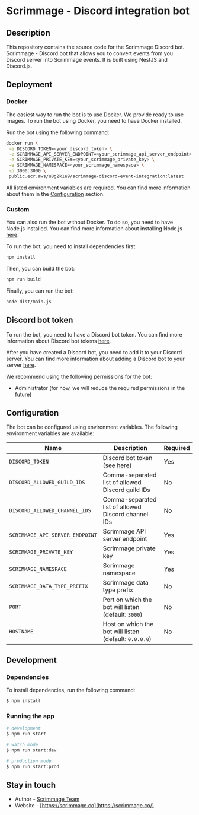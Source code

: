 # Scrimmage - Discord integration bot

## Description

This repository contains the source code for the Scrimmage Discord bot.
Scrimmage - Discord bot that allows you to convert events from you Discord 
server into Scrimmage events. It is built using NestJS and Discord.js.

## Deployment

### Docker

The easiest way to run the bot is to use Docker. We provide ready to use
images. To run the bot using Docker, you need to have Docker installed.

Run the bot using the following command:

```bash
docker run \
 -e DISCORD_TOKEN=<your_discord_token> \
 -e SCRIMMAGE_API_SERVER_ENDPOINT=<your_scrimmage_api_server_endpoint> \
 -e SCRIMMAGE_PRIVATE_KEY=<your_scrimmage_private_key> \
 -e SCRIMMAGE_NAMESPACE=<your_scrimmage_namespace> \
 -p 3000:3000 \
 public.ecr.aws/u8g2k1e9/scrimmage-discord-event-integration:latest
```

All listed environment variables are required. You can find more information
about them in the [Configuration](#configuration) section.

### Custom

You can also run the bot without Docker. To do so, you need to have Node.js
installed. You can find more information about installing Node.js
[here](https://nodejs.org/en/download/).

To run the bot, you need to install dependencies first:

```bash
npm install
```

Then, you can build the bot:

```bash
npm run build
```

Finally, you can run the bot:

```bash
node dist/main.js
```

## Discord bot token

To run the bot, you need to have a Discord bot token. You can find more
information about Discord bot tokens
[here](https://discordjs.guide/preparations/setting-up-a-bot-application.html#creating-your-bot).

After you have created a Discord bot, you need to add it to your Discord
server. You can find more information about adding a Discord bot to your
server [here](https://discordjs.guide/preparations/adding-your-bot-to-servers.html).

We recommend using the following permissions for the bot:

- Administrator (for now, we will reduce the required permissions in the future)

## Configuration

The bot can be configured using environment variables. The following
environment variables are available:

| Name                            | Description                                            | Required |
|---------------------------------|--------------------------------------------------------|----------|
| `DISCORD_TOKEN`                 | Discord bot token (see [here](#discord-bot-token))     | Yes      |
| `DISCORD_ALLOWED_GUILD_IDS`     | Comma-separated list of allowed Discord guild IDs      | No       |
| `DISCORD_ALLOWED_CHANNEL_IDS`   | Comma-separated list of allowed Discord channel IDs    | No       |
| `SCRIMMAGE_API_SERVER_ENDPOINT` | Scrimmage API server endpoint                          | Yes      |
| `SCRIMMAGE_PRIVATE_KEY`         | Scrimmage private key                                  | Yes      |
| `SCRIMMAGE_NAMESPACE`           | Scrimmage namespace                                    | Yes      |
| `SCRIMMAGE_DATA_TYPE_PREFIX`    | Scrimmage data type prefix                             | No       |
| `PORT`                          | Port on which the bot will listen (default: `3000`)    | No       |
| `HOSTNAME`                      | Host on which the bot will listen (default: `0.0.0.0`) | No       |


## Development

### Dependencies

To install dependencies, run the following command:

```bash
$ npm install
```

### Running the app

```bash
# development
$ npm run start

# watch mode
$ npm run start:dev

# production mode
$ npm run start:prod
```

## Stay in touch

- Author - [Scrimmage Team](founders@scrimmage.co)
- Website - [https://scrimmage.co](https://scrimmage.co/)
